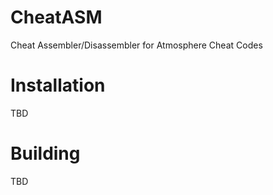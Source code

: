 # CheatASM
Cheat Assembler/Disassembler for Atmosphere Cheat Codes

# Installation
TBD 

# Building
TBD
